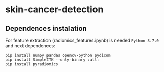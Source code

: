 # skin-cancer-detection

## Dependences instalation

For feature extraction (radiomics_features.ipynb) is needed `Python 3.7.0` and next dependences:

```
pip install numpy pandas opencv-python pydicom
pip install SimpleITK --only-binary :all:
pip install pyradiomics
```